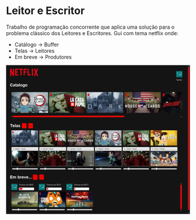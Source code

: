 # Leitor e Escritor
Trabalho de programação concorrente que aplica uma solução para o problema clássico dos Leitores e Escritores.
Gui com tema netflix onde:
* Catálogo -> Buffer
* Telas -> Leitores
* Em breve -> Produtores

![nfx](src/com/nathan/res/img/nfx.png)

